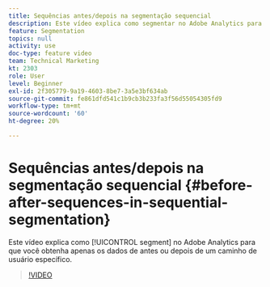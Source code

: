 ```yaml
---
title: Sequências antes/depois na segmentação sequencial
description: Este vídeo explica como segmentar no Adobe Analytics para obter somente os dados de antes ou depois de um caminho de usuário específico.
feature: Segmentation
topics: null
activity: use
doc-type: feature video
team: Technical Marketing
kt: 2303
role: User
level: Beginner
exl-id: 2f305779-9a19-4603-8be7-3a5e3bf634ab
source-git-commit: fe861dfd541c1b9cb3b233fa3f56d55054305fd9
workflow-type: tm+mt
source-wordcount: '60'
ht-degree: 20%

---
```


# Sequências antes/depois na segmentação sequencial {#before-after-sequences-in-sequential-segmentation}

Este vídeo explica como [!UICONTROL segment] no Adobe Analytics para que você obtenha apenas os dados de antes ou depois de um caminho de usuário específico.

>[!VIDEO](https://video.tv.adobe.com/v/25400/?quality=12)

